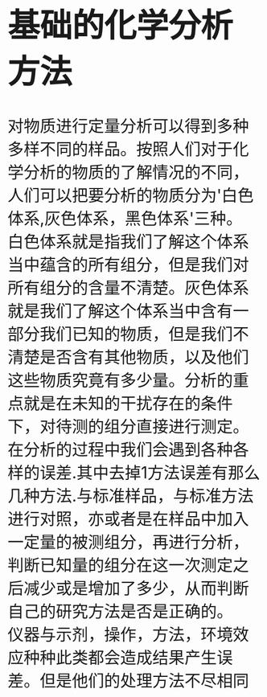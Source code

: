 <font size = 6>
 
# 基础的化学分析方法

对物质进行定量分析可以得到多种多样不同的样品。按照人们对于化学分析的物质的了解情况的不同，人们可以把要分析的物质分为'白色体系,灰色体系，黑色体系'三种。  
白色体系就是指我们了解这个体系当中蕴含的所有组分，但是我们对所有组分的含量不清楚。灰色体系就是我们了解这个体系当中含有一部分我们已知的物质，但是我们不清楚是否含有其他物质，以及他们这些物质究竟有多少量。分析的重点就是在未知的干扰存在的条件下，对待测的组分直接进行测定。  
在分析的过程中我们会遇到各种各样的误差.其中去掉1方法误差有那么几种方法.与标准样品，与标准方法进行对照，亦或者是在样品中加入一定量的被测组分，再进行分析，判断已知量的组分在这一次测定之后减少或是增加了多少，从而判断自己的研究方法是否是正确的。  
仪器与示剂，操作，方法，环境效应种种此类都会造成结果产生误差。但是他们的处理方法不尽相同  

 
